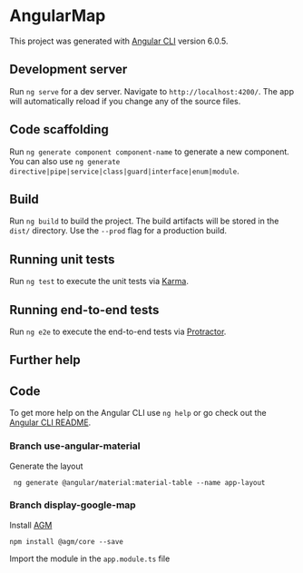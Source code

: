 # AngularMap

This project was generated with [Angular CLI](https://github.com/angular/angular-cli) version 6.0.5.

## Development server

Run `ng serve` for a dev server. Navigate to `http://localhost:4200/`. The app will automatically reload if you change any of the source files.

## Code scaffolding

Run `ng generate component component-name` to generate a new component. You can also use `ng generate directive|pipe|service|class|guard|interface|enum|module`.

## Build

Run `ng build` to build the project. The build artifacts will be stored in the `dist/` directory. Use the `--prod` flag for a production build.

## Running unit tests

Run `ng test` to execute the unit tests via [Karma](https://karma-runner.github.io).

## Running end-to-end tests

Run `ng e2e` to execute the end-to-end tests via [Protractor](http://www.protractortest.org/).

## Further help

## Code

To get more help on the Angular CLI use `ng help` or go check out the [Angular CLI README](https://github.com/angular/angular-cli/blob/master/README.md).

### Branch use-angular-material

Generate the layout 

     ng generate @angular/material:material-table --name app-layout

### Branch display-google-map

Install [AGM](https://github.com/SebastianM/angular-google-maps)

    npm install @agm/core --save
    
Import the module in the `app.module.ts` file


